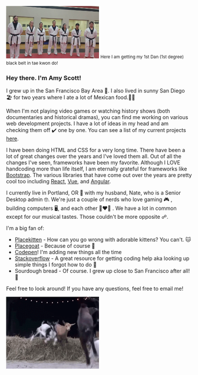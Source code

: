 
<img src="https://github.com/amyscotteng/amyscotteng/blob/main/TKD.jpg" style="max-width: 50%;" alt="black belt" title="Just a few of the amazing people I trained with ❤️">
<small>Here I am getting my 1st Dan (1st degree) black belt in tae kwon do!</small>

<h3>Hey there. I'm Amy Scott!</h3>
<p>I grew up in the San Francisco Bay Area 🌉. I also lived in sunny San Diego 🏖️ for two years where I ate a lot of Mexican food.🌯🌮 </p>

<p>When I'm not playing video games or watching history shows (both documentaries and historical dramas), you can find me working on various web development projects. I have a lot of ideas in my head and am checking them off ✔️ one by one. You can see a list of my current projects <a href="https://github.com/amyscotteng?tab=projects">here</a>.</p>

<p>I have been doing HTML and CSS for a very long time. There have been a lot of great changes over the years and I've loved them all. Out of all the changes I've seen, frameworks have been my favorite. Although I LOVE handcoding more than life itself, I am eternally grateful for frameworks like <a href="https://github.com/twbs/bootstrap">Bootstrap</a>. The various libraries that have come out over 
the years are pretty cool too including <a href="https://github.com/facebook/react">React</a>, <a href="https://github.com/vuejs/vue">Vue</a>, and <a href="https://github.com/angular">
Angular</a>.

</p>

<p>I currently live in Portland, OR 🌲 with my husband, Nate, who is a Senior Desktop admin 🤓. We're just a couple of nerds who love gaming 🎮 , building computers 🖥️, 
and each other 👩‍❤️‍👨 . We have a lot in common except for our musical tastes. Those couldn't be more opposite ☍. </p>

<p>I'm a big fan of:
  <ul>
    <li><a href="http://placekitten.com/">Placekitten</a> - How can you go wrong with adorable kittens? You can't. 🐱 </li>
    <li><a href="https://github.com/rosshettel/placegoat">Placegoat</a> - Because of course 🐐 </li>
    <li><a href="https://codepen.io/amyscotteng/">Codepen</a>! I'm adding new things all the time </li>
    <li><a href="https://stackoverflow.com/">Stackoverflow</a> - A great resource for getting coding help aka looking up simple things I forgot how to do 🤪</li>
    <li>Sourdough bread - Of course. I grew up close to San Francisco after all! 🥖 </li>
  </ul>


</p>

<p>Feel free to look around! If you have any questions, feel free to email me!</p>

<img src="https://github.com/amyscotteng/amyscotteng/blob/main/radical.gif" style="max-width: 50%;" alt="jumping radical goat!" title="RADICAL! 🐐">


